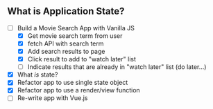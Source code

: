 What is Application State?
---
* [ ] Build a Movie Search App with Vanilla JS
  * [x] Get movie search term from user
  * [x] fetch API with search term
  * [x] Add search results to page
  * [x] Click result to add to "watch later" list
  * [ ] Indicate results that are already in "watch later" list (do later...)
* [x] What _is_ state?
* [x] Refactor app to use single state object
* [x] Refactor app to use a render/view function
* [ ] Re-write app with Vue.js
